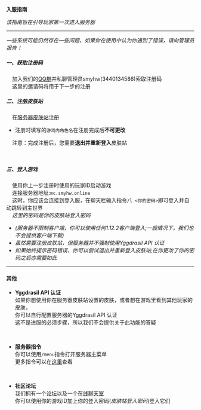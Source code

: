 **入服指南**

*该指南旨在引导玩家第一次进入服务器*

***

*一些系统可能仍然存在一些问题，如果你在使用中认为你遇到了错误，请向管理员报告！*

##### 一、获取注册码
&nbsp;&nbsp;&nbsp;&nbsp;加入我们的[QQ群](https://jq.qq.com/?_wv=1027&k=DlCijir0)并私聊管理员smyhw(3440134586)索取注册码  
&nbsp;&nbsp;&nbsp;&nbsp;这里的邀请码将用于下一步的注册
<br>
##### 二、注册皮肤站
&nbsp;&nbsp;&nbsp;&nbsp;在[服务器皮肤站](https://mcskin.smyhw.online:8080)注册
* 注册时填写的`游戏内角色名`在注册完成后**不可更改**

&nbsp;&nbsp;&nbsp;&nbsp;注意：完成注册后，您需要**退出并重新登入**皮肤站

<br>

##### 三、登入游戏
&nbsp;&nbsp;&nbsp;&nbsp;使用你上一步注册时使用的玩家ID启动游戏  
&nbsp;&nbsp;&nbsp;&nbsp;连接服务器地址:`mc.smyhw.online`  
&nbsp;&nbsp;&nbsp;&nbsp;这时，你应该会连接到登入服，在聊天栏输入指令`/l <你的密码>`即可登入并自动跳转到主世界  
&nbsp;&nbsp;&nbsp;&nbsp;*这里的密码是你的皮肤站登入密码*

* *(服务器不限制客户端，你可以使用任何1.12.2客户端登入;一般情况下，我们也不会提供客户端下载)*
* *虽然需要注册皮肤站，但服务器并不强制使用Yggdrasil API 认证*
* *如果始终提示密码错误，你可以尝试退出并重新登入皮肤站;在你更改了你的密码之后亦需要如此*

***

#### 其他

* **Yggdrasil API 认证**  
如果你想使用你在服务器皮肤站设置的皮肤，或者想在游戏里看到其他玩家的皮肤，  
你可以自行配置服务器的Yggdrasil API 认证  
这不是进服的必须步骤，所以我们不会提供关于此功能的答疑  
<br>  

* **服务器指令**  
你可以使用`/menu`指令打开服务器主菜单  
更多指令可以在[这里](https://wiki.smyhw.online:8080/#/mc/cmd_list)查看  
<br> 

* **社区论坛**  
我们拥有一个[论坛](https://bbs.smyhw.online:8080)以及一个[在线聊天室](https://im.smyhw.online:8080)  
你可以使用你的游戏ID加上你的登入密码(*皮肤站登入密码*)登入它们 
